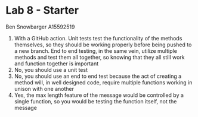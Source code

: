 # Lab 8 - Starter  

Ben Snowbarger A15592519  

1. With a GitHub action. Unit tests test the functionality of the methods themselves, so they should be working properly before being pushed to a new branch. End to end testing, in the same vein, utilize multiple methods and test them all together, so knowing that they all still work and function together is important  
2. No, you should use a unit test  
3. No, you should use an end to end test because the act of creating a method will, in well designed code, require multiple functions working in unison with one another  
4. Yes, the max length feature of the message would be controlled by a single function, so you would be testing the function itself, not the message  